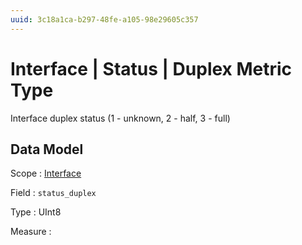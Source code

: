 ```yaml
---
uuid: 3c18a1ca-b297-48fe-a105-98e29605c357
---
```

# Interface | Status | Duplex Metric Type

Interface duplex status (1 - unknown, 2 - half, 3 - full)

## Data Model

Scope
: [Interface](../../metric-scopes-reference/interface.md)

Field
: `status_duplex`

Type
: UInt8

Measure
: ` `
